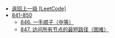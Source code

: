 - [返回上一级 [LeetCode]](LeetCode/)
- [841-850](LeetCode/841-850/)
  - [846. 一手顺子（中等）](LeetCode/841-850/846.%20一手顺子（中等）.md)
  - [847. 访问所有节点的最短路径（困难）](LeetCode/841-850/847.%20访问所有节点的最短路径（困难）.md)
